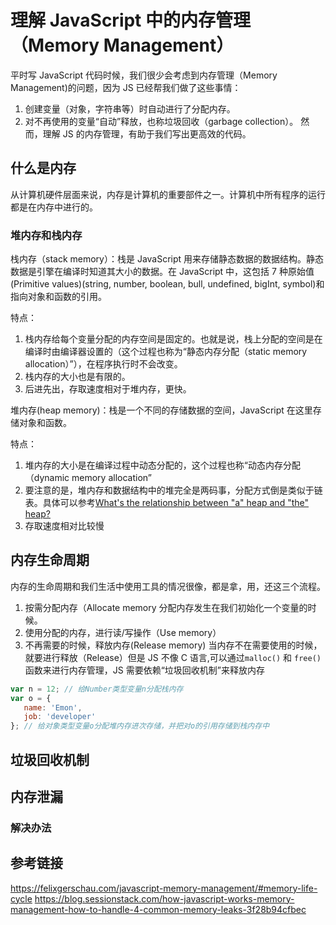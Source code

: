 # 理解 JavaScript 中的内存管理（Memory Management）

平时写 JavaScript 代码时候，我们很少会考虑到内存管理（Memory Management)的问题，因为 JS 已经帮我们做了这些事情：

1.  创建变量（对象，字符串等）时自动进行了分配内存。
2.  对不再使用的变量“自动”释放，也称垃圾回收（garbage collection）。
    然而，理解 JS 的内存管理，有助于我们写出更高效的代码。

## 什么是内存

从计算机硬件层面来说，内存是计算机的重要部件之一。计算机中所有程序的运行都是在内存中进行的。

### 堆内存和栈内存

栈内存（stack memory）：栈是 JavaScript 用来存储静态数据的数据结构。静态数据是引擎在编译时知道其大小的数据。在 JavaScript 中，这包括 7 种原始值(Primitive values)(string, number, boolean, bull, undefined, bigInt, symbol)和指向对象和函数的引用。

特点：

1. 栈内存给每个变量分配的内存空间是固定的。也就是说，栈上分配的空间是在编译时由编译器设置的（这个过程也称为“静态内存分配（static memory allocation）”），在程序执行时不会改变。
2. 栈内存的大小也是有限的。
3. 后进先出，存取速度相对于堆内存，更快。

堆内存(heap memory)：栈是一个不同的存储数据的空间，JavaScript 在这里存储对象和函数。

特点：

1. 堆内存的大小是在编译过程中动态分配的，这个过程也称“动态内存分配（dynamic memory allocation”
2. 要注意的是，堆内存和数据结构中的堆完全是两码事，分配方式倒是类似于链表。具体可以参考[What's the relationship between "a" heap and "the" heap?](https://stackoverflow.com/questions/756861/whats-the-relationship-between-a-heap-and-the-heap)
3. 存取速度相对比较慢

## 内存生命周期

内存的生命周期和我们生活中使用工具的情况很像，都是拿，用，还这三个流程。

1.  按需分配内存（Allocate memory
    分配内存发生在我们初始化一个变量的时候。
2.  使用分配的内存，进行读/写操作（Use memory）
3.  不再需要的时候，释放内存(Release memory)
    当内存不在需要使用的时候，就要进行释放（Release）但是 JS 不像 C 语言,可以通过`malloc()` 和 `free()`函数来进行内存管理，JS 需要依赖“垃圾回收机制”来释放内存


```javascript
var n = 12; // 给Number类型变量n分配栈内存
var o = {
   name: 'Emon',
   job: 'developer'
}; // 给对象类型变量o分配堆内存进次存储，并把对o的引用存储到栈内存中

```

## 垃圾回收机制

## 内存泄漏

### 解决办法

## 参考链接

https://felixgerschau.com/javascript-memory-management/#memory-life-cycle
https://blog.sessionstack.com/how-javascript-works-memory-management-how-to-handle-4-common-memory-leaks-3f28b94cfbec


